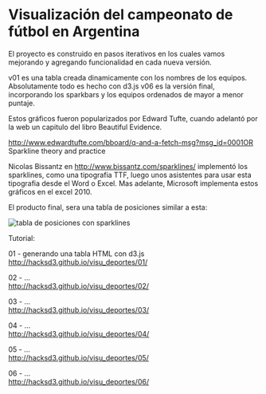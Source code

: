 <h1>Visualización del campeonato de fútbol en Argentina</h1>

El proyecto es construido en pasos iterativos en los cuales vamos mejorando y agregando funcionalidad en cada nueva versión.

v01 es una tabla creada dinamicamente con los nombres de los equipos. Absolutamente todo es hecho con d3.js v06 es la versión final, incorporando los sparkbars y los equipos ordenados de mayor a menor puntaje.

Estos gráficos fueron popularizados por Edward Tufte, cuando adelantó por la web un capitulo del libro Beautiful Evidence.

  http://www.edwardtufte.com/bboard/q-and-a-fetch-msg?msg_id=0001OR
  Sparkline theory and practice

Nicolas Bissantz en http://www.bissantz.com/sparklines/ implementó los sparklines, como una tipografia TTF, luego unos asistentes para usar esta tipografia desde el Word o Excel. Mas adelante, Microsoft implementa estos gráficos en el excel 2010.

El producto final, sera una tabla de posiciones similar a esta:

<img src="http://hacksd3.github.io/visu_deportes/img/tabla_con_sparklines.png" alt="tabla de posiciones con sparklines">

Tutorial:

01 - generando una tabla HTML con d3.js<br />
http://hacksd3.github.io/visu_deportes/01/

02 - ... <br />
http://hacksd3.github.io/visu_deportes/02/

03 - ... <br />
http://hacksd3.github.io/visu_deportes/03/

04 - ... <br />
http://hacksd3.github.io/visu_deportes/04/

05 - ... <br />
http://hacksd3.github.io/visu_deportes/05/

06 - ... <br />
http://hacksd3.github.io/visu_deportes/06/

